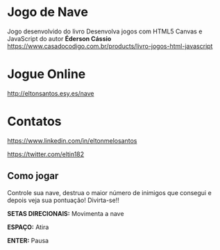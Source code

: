 # Jogo de Nave
Jogo desenvolvido do livro Desenvolva jogos com HTML5 Canvas e JavaScript  do autor **Éderson Cássio** https://www.casadocodigo.com.br/products/livro-jogos-html-javascript

# Jogue Online
http://eltonsantos.esy.es/nave

# Contatos
https://www.linkedin.com/in/eltonmelosantos

https://twitter.com/eltin182

## Como jogar
Controle sua nave, destrua o maior número de inimigos que consegui e depois veja sua pontuação! Divirta-se!!

**SETAS DIRECIONAIS:** Movimenta a nave

**ESPAÇO:** Atira

**ENTER:** Pausa
